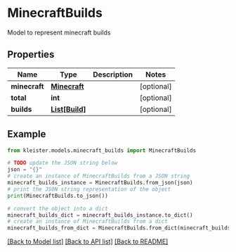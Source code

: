# MinecraftBuilds

Model to represent minecraft builds

## Properties

Name | Type | Description | Notes
------------ | ------------- | ------------- | -------------
**minecraft** | [**Minecraft**](Minecraft.md) |  | [optional] 
**total** | **int** |  | [optional] 
**builds** | [**List[Build]**](Build.md) |  | [optional] 

## Example

```python
from kleister.models.minecraft_builds import MinecraftBuilds

# TODO update the JSON string below
json = "{}"
# create an instance of MinecraftBuilds from a JSON string
minecraft_builds_instance = MinecraftBuilds.from_json(json)
# print the JSON string representation of the object
print(MinecraftBuilds.to_json())

# convert the object into a dict
minecraft_builds_dict = minecraft_builds_instance.to_dict()
# create an instance of MinecraftBuilds from a dict
minecraft_builds_from_dict = MinecraftBuilds.from_dict(minecraft_builds_dict)
```
[[Back to Model list]](../README.md#documentation-for-models) [[Back to API list]](../README.md#documentation-for-api-endpoints) [[Back to README]](../README.md)


